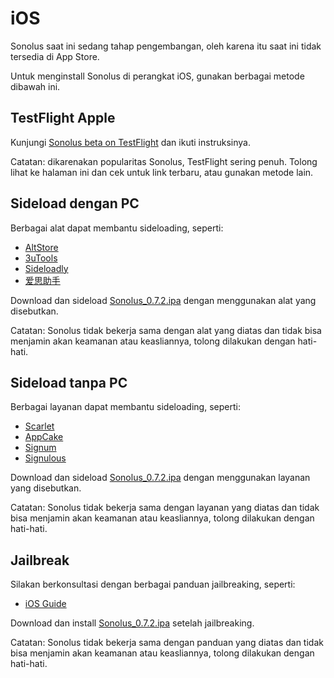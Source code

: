 # iOS

Sonolus saat ini sedang tahap pengembangan, oleh karena itu saat ini tidak tersedia di App Store.

Untuk menginstall Sonolus di perangkat iOS, gunakan berbagai metode dibawah ini.

## TestFlight Apple

Kunjungi [Sonolus beta on TestFlight](https://testflight.apple.com/join/mdFtAf92) dan ikuti instruksinya.

Catatan: dikarenakan popularitas Sonolus, TestFlight sering penuh. Tolong lihat ke halaman ini dan cek untuk link terbaru, atau gunakan metode lain.

## Sideload dengan PC

Berbagai alat dapat membantu sideloading, seperti:

-   [AltStore](https://altstore.io)
-   [3uTools](http://3u.com)
-   [Sideloadly](https://sideloadly.io)
-   [爱思助手](https://www.i4.cn)

Download dan sideload [Sonolus_0.7.2.ipa](https://sonolus.com/download/Sonolus_0.7.2.ipa) dengan menggunakan alat yang disebutkan.

Catatan: Sonolus tidak bekerja sama dengan alat yang diatas dan tidak bisa menjamin akan keamanan atau keasliannya, tolong dilakukan dengan hati-hati.

## Sideload tanpa PC

Berbagai layanan dapat membantu sideloading, seperti:

-   [Scarlet](https://usescarlet.com)
-   [AppCake](https://www.iphonecake.com)
-   [Signum](https://signumsign.me)
-   [Signulous](https://www.signulous.com)

Download dan sideload [Sonolus_0.7.2.ipa](https://sonolus.com/download/Sonolus_0.7.2.ipa) dengan menggunakan layanan yang disebutkan.

Catatan: Sonolus tidak bekerja sama dengan layanan yang diatas dan tidak bisa menjamin akan keamanan atau keasliannya, tolong dilakukan dengan hati-hati.

## Jailbreak

Silakan berkonsultasi dengan berbagai panduan jailbreaking, seperti:

-   [iOS Guide](https://ios.cfw.guide)

Download dan install [Sonolus_0.7.2.ipa](https://sonolus.com/download/Sonolus_0.7.2.ipa) setelah jailbreaking.

Catatan: Sonolus tidak bekerja sama dengan panduan yang diatas dan tidak bisa menjamin akan keamanan atau keasliannya, tolong dilakukan dengan hati-hati.
